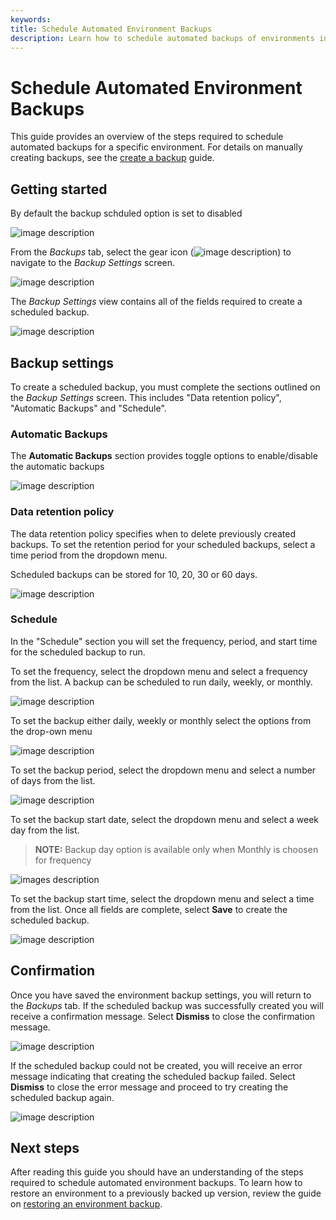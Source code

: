 ```yaml
---
keywords:
title: Schedule Automated Environment Backups
description: Learn how to schedule automated backups of environments in Environment Operations Center.
---
```

# Schedule Automated Environment Backups

This guide provides an overview of the steps required to schedule automated backups for a specific environment. For details on manually creating backups, see the [create a backup](create-backup.md) guide.

## Getting started

By default the backup schduled option is set to disabled

![image description](images/backup-default-disabled.png)

From the *Backups* tab, select the gear icon (![image description](images/gear-icon.png)) to navigate to the *Backup Settings* screen.

![image description](images/backup-schdeule-button-new.png)

The *Backup Settings* view contains all of the fields required to create a scheduled backup.

![image description](images/backup-schedule-page.png)

## Backup settings

To create a scheduled backup, you must complete the sections outlined on the *Backup Settings* screen. This includes "Data retention policy", "Automatic Backups" and "Schedule".

### Automatic Backups

The **Automatic Backups** section provides toggle options to enable/disable the automatic backups

![image description](images/auto-backup-enable-new.png)

### Data retention policy

The data retention policy specifies when to delete previously created backups. To set the retention period for your scheduled backups, select a time period from the dropdown menu.

Scheduled backups can be stored for 10, 20, 30 or 60 days.

![image description](images/backup-retention-policy-new.png)

### Schedule

In the "Schedule" section you will set the frequency, period, and start time for the scheduled backup to run.

To set the frequency, select the dropdown menu and select a frequency from the list. A backup can be scheduled to run daily, weekly, or monthly.

![image description](images/backup-schedule-new.png)

To set the backup either daily, weekly or monthly select the options from the drop-own menu

![image description](images/backup-daily-weekly.png)

To set the backup period, select the dropdown menu and select a number of days from the list.

![image description](images/backup-period.png)

To set the backup start date, select the dropdown menu and select a week day from the list.

> **NOTE:** Backup day option is available only when Monthly is choosen for frequency

![images description](images/backup-day.png)

To set the backup start time, select the dropdown menu and select a time from the list. Once all fields are complete, select **Save** to create the scheduled backup.

![image description](images/backup-time.png)

## Confirmation

Once you have saved the environment backup settings, you will return to the *Backups* tab. If the scheduled backup was successfully created you will receive a confirmation message. Select **Dismiss** to close the confirmation message.

![image description](images/schedule-success.png)

If the scheduled backup could not be created, you will receive an error message indicating that creating the scheduled backup failed. Select **Dismiss** to close the error message and proceed to try creating the scheduled backup again.

![image description](images/schedule-failed.png)

## Next steps

After reading this guide you should have an understanding of the steps required to schedule automated environment backups. To learn how to restore an environment to a previously backed up version, review the guide on [restoring an environment backup](create-backup#advanced-setup).
